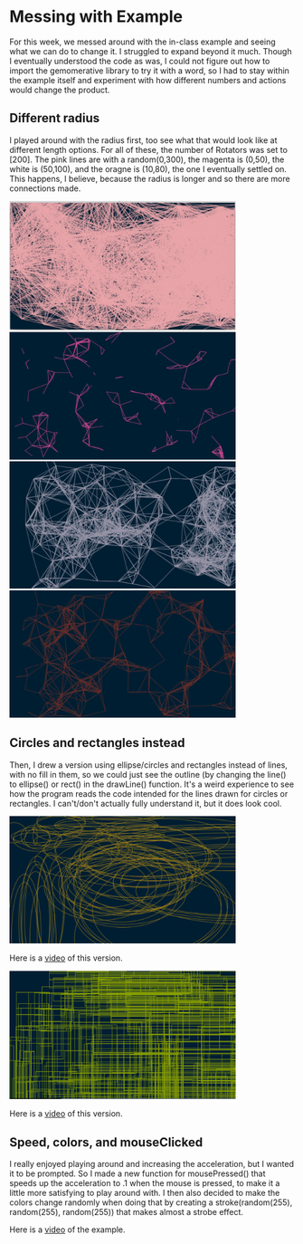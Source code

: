 # Messing with Example

For this week, we messed around with the in-class example and seeing what we can do to change it. I struggled to expand beyond it much. Though I eventually understood the code as was, I could not figure out how to import the gemomerative library to try it with a word, so I had to stay within the example itself and experiment with how different numbers and actions would change the product.


## Different radius

I played around with the radius first, too see what that would look like at different length options. For all of these, the number of Rotators was set to [200].  The pink lines are with a random(0,300), the magenta is (0,50), the white is (50,100), and the oragne is (10,80), the one I eventually settled on. This happens, I believe, because the radius is longer and so there are more connections made.

<img src="radius0300.jpg" width="400">   <img src="radius050.jpg" width="400">
<img src="radius50100.jpg" width="400">   <img src="radius1080.jpg" width="400">


## Circles and rectangles instead

Then, I drew a version using ellipse/circles and rectangles instead of lines, with no fill in them, so we could just see the outline (by changing the line() to ellipse() or rect() in the drawLine() function. It's a weird experience to see how the program reads the code intended for the lines drawn for circles or rectangles. I can't/don't actually fully  understand it, but it does look cool. 

<img src="ellipse.jpg" width="400">

Here is a [video](https://youtu.be/KagKPBDxsd8) of this version.

<img src="rectangle.jpg" width="400">

Here is a [video](https://youtu.be/9LSXjNb3wkM) of this version.


## Speed, colors, and mouseClicked

I really enjoyed playing around and increasing the acceleration, but I wanted it to be prompted. So I made a new function for mousePressed() that speeds up the acceleration to .1 when the mouse is pressed, to make it a little more satisfying to play around with. I then also decided to make the colors change randomly when doing that by creating a stroke(random(255), random(255), random(255)) that makes almost a strobe effect.

Here is a [video](https://youtu.be/vhyeKGA_ibU) of the example.



